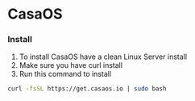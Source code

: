 # CasaOS

### Install

1. To install CasaOS have a clean Linux Server install
2. Make sure you have curl install
3. Run this command to install
```bash
curl -fsSL https://get.casaos.io | sudo bash
```